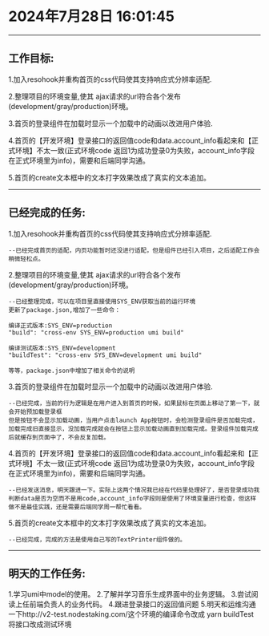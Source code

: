 # 2024年7月28日 16:01:45
------------------------------------------------
## 工作目标:
1.加入resohook并重构首页的css代码使其支持响应式分辨率适配.

2.整理项目的环境变量,使其 ajax请求的url符合各个发布(development/gray/production)环境。

3.首页的登录组件在加载时显示一个加载中的动画以改进用户体验.

4.首页的【开发环境】登录接口的返回值code和data.account_info看起来和【正式环境】不太一致(正式环境code 返回1为成功登录0为失败，account_info字段在正式环境里为info)，需要和后端同学沟通。

5.首页的create文本框中的文本打字效果改成了真实的文本追加。

------------------------------------------------
## 已经完成的任务:
1.加入resohook并重构首页的css代码使其支持响应式分辨率适配.

    --已经完成首页的适配，内页功能暂时还没进行适配，但是组件已经引入项目，之后适配工作会稍微轻松点。

2.整理项目的环境变量,使其 ajax请求的url符合各个发布(development/gray/production)环境。

    --已经整理完成，可以在项目里直接使用SYS_ENV获取当前的运行环境
    更新了package.json,增加了一些命令：
    
    编译正式版本:SYS_ENV=production
    "build": "cross-env SYS_ENV=production umi build"

    编译测试版本:SYS_ENV=development
    "buildTest": "cross-env SYS_ENV=development umi build"

    等等，package.json中增加了相关命令的说明

3.首页的登录组件在加载时显示一个加载中的动画以改进用户体验.

    --已经完成，当前的行为逻辑是在用户进入到首页的时候，如果鼠标在页面上移动了第一下，就会开始预加载登录框
    但是按钮不会显示加载动画，当用户点击launch App按钮时，会检测登录组件是否加载完成，加载完成旧直接显示，没加载完成就会在按钮上显示加载动画直到加载完成。登录组件加载完成后就缓存到页面中了，不会反复加载。

4.首页的【开发环境】登录接口的返回值code和data.account_info看起来和【正式环境】不太一致(正式环境code 返回1为成功登录0为失败，account_info字段在正式环境里为info)，需要和后端同学沟通。

    --已经发送消息，明天跟进一下。实际上这两个情况我已经在代码里处理好了，是否登录成功我判断data是否为空而不是用code,account_info字段则是使用了环境变量进行检查，但这样做不是最佳实践，还是需要后端同学周一帮忙看看。

5.首页的create文本框中的文本打字效果改成了真实的文本追加。

    --已经完成，完成的方法是使用自己写的TextPrinter组件做的。

------------------------------------------------
## 明天的工作任务:
1.学习umi中model的使用。
2.了解并学习音乐生成界面中的业务逻辑。
3.尝试阅读上任前端负责人的业务代码。
4.跟进登录接口的返回值问题
5.明天和运维沟通一下http://v2-test.nodestaking.com/这个环境的编译命令改成 yarn buildTest 将接口改成测试环境